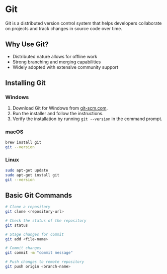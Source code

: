 # Git

Git is a distributed version control system that helps developers collaborate on projects and track changes in source code over time.

## Why Use Git?

- Distributed nature allows for offline work
- Strong branching and merging capabilities
- Widely adopted with extensive community support

## Installing Git

### Windows

1. Download Git for Windows from [git-scm.com](https://git-scm.com/download/win).
2. Run the installer and follow the instructions.
3. Verify the installation by running `git --version` in the command prompt.

### macOS

```bash
brew install git
git --version
```

### Linux

```bash
sudo apt-get update
sudo apt-get install git
git --version
```

## Basic Git Commands

```bash
# Clone a repository
git clone <repository-url>

# Check the status of the repository
git status

# Stage changes for commit
git add <file-name>

# Commit changes
git commit -m "commit message"

# Push changes to remote repository
git push origin <branch-name>
```

